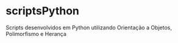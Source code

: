 # scriptsPython
Scripts desenvolvidos em Python utilizando Orientação a Objetos, Polimorfismo e Herança
